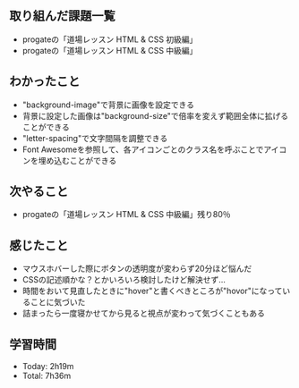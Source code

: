 ## 取り組んだ課題一覧
- progateの「道場レッスン HTML & CSS 初級編」
- progateの「道場レッスン HTML & CSS 中級編」
## わかったこと
- "background-image"で背景に画像を設定できる
- 背景に設定した画像は"background-size"で倍率を変えず範囲全体に拡げることができる
- "letter-spacing"で文字間隔を調整できる
- Font Awesomeを参照して、各アイコンごとのクラス名を呼ぶことでアイコンを埋め込むことができる
## 次やること
- progateの「道場レッスン HTML & CSS 中級編」残り80％
## 感じたこと
- マウスホバーした際にボタンの透明度が変わらず20分ほど悩んだ
- CSSの記述順かな？とかいろいろ検討したけど解決せず…
- 時間をおいて見直したときに"hover"と書くべきところが"hovor"になっていることに気づいた
- 詰まったら一度寝かせてから見ると視点が変わって気づくこともある
## 学習時間
- Today: 2h19m
- Total: 7h36m
